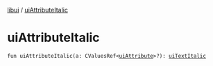 [libui](README.md) / [uiAttributeItalic](ui-attribute-italic.md)

# uiAttributeItalic

`fun uiAttributeItalic(a: CValuesRef<`[`uiAttribute`](ui-attribute.md)`>?): `[`uiTextItalic`](ui-text-italic.md)